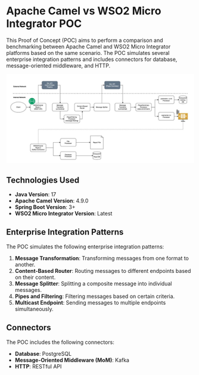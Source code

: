 # Apache Camel vs WSO2 Micro Integrator POC

This Proof of Concept (POC) aims to perform a comparison and benchmarking between Apache Camel and WSO2 Micro Integrator platforms based on the same scenario. The POC simulates several enterprise integration patterns and includes connectors for database, message-oriented middleware, and HTTP.

![POC Scenario](eipoc.jpg)

## Technologies Used

- **Java Version**: 17
- **Apache Camel Version**: 4.9.0
- **Spring Boot Version**: 3+
- **WSO2 Micro Integrator Version**: Latest

## Enterprise Integration Patterns

The POC simulates the following enterprise integration patterns:

1. **Message Transformation**: Transforming messages from one format to another.
2. **Content-Based Router**: Routing messages to different endpoints based on their content.
3. **Message Splitter**: Splitting a composite message into individual messages.
4. **Pipes and Filtering**: Filtering messages based on certain criteria.
5. **Multicast Endpoint**: Sending messages to multiple endpoints simultaneously.

## Connectors

The POC includes the following connectors:

- **Database**: PostgreSQL
- **Message-Oriented Middleware (MoM)**: Kafka
- **HTTP**: RESTful API

